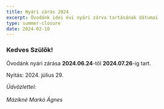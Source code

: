 ```yaml
---
title: Nyári zárás 2024
excerpt: Óvodánk idei évi nyári zárva tartásának dátumai
type: summer-closure
date: 2024-02-10
---
```

### Kedves Szülők!

Óvodánk nyári zárása **2024.06.24**-től **2024.07.26**-ig tart.

Nyitás: 2024. július 29.

*Üdvözlettel:*<br>\
*Mázikné Markó Ágnes*